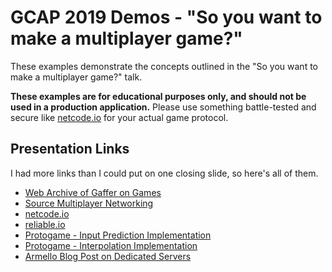 # GCAP 2019 Demos - "So you want to make a multiplayer game?"

These examples demonstrate the concepts outlined in the "So you want to make a multiplayer game?" talk.

**These examples are for educational purposes only, and should not be used in a production application.** Please use something battle-tested and secure like [netcode.io](https://github.com/networkprotocol/netcode.io) for your actual game protocol.

## Presentation Links

I had more links than I could put on one closing slide, so here's all of them.

* [Web Archive of Gaffer on Games](https://web.archive.org/web/20190328001900/https://gafferongames.com/)
* [Source Multiplayer Networking](https://developer.valvesoftware.com/wiki/Source_Multiplayer_Networking)
* [netcode.io](https://github.com/networkprotocol/netcode.io)
* [reliable.io](https://github.com/networkprotocol/reliable.io)
* [Protogame - Input Prediction Implementation](https://github.com/RedpointGames/Protogame/blob/master/Protogame/Network/LowLevel/InputPrediction.cs)
* [Protogame - Interpolation Implementation](https://github.com/RedpointGames/Protogame/tree/master/Protogame/Network/TimeMachines)
* [Armello Blog Post on Dedicated Servers](https://steamcommunity.com/games/290340/announcements/detail/1696062196980619562)
